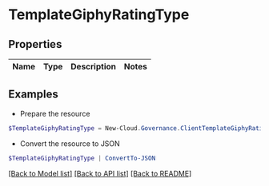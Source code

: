 # TemplateGiphyRatingType
## Properties

Name | Type | Description | Notes
------------ | ------------- | ------------- | -------------

## Examples

- Prepare the resource
```powershell
$TemplateGiphyRatingType = New-Cloud.Governance.ClientTemplateGiphyRatingType 
```

- Convert the resource to JSON
```powershell
$TemplateGiphyRatingType | ConvertTo-JSON
```

[[Back to Model list]](../README.md#documentation-for-models) [[Back to API list]](../README.md#documentation-for-api-endpoints) [[Back to README]](../README.md)

